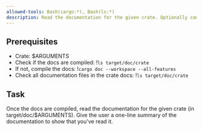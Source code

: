 ```yaml
---
allowed-tools: Bash(cargo:*), Bash(ls:*)
description: Read the documentation for the given crate. Optionally compile the docs first.
---
```


## Prerequisites

- Crate: $ARGUMENTS
- Check if the docs are compiled: !`ls target/doc/crate`
- If not, compile the docs: !`cargo doc --workspace --all-features`
- Check all documentation files in the crate docs: !`ls target/doc/crate`

## Task
Once the docs are compiled, read the documentation for the given crate (in target/doc/$ARGUMENTS). Give the user a one-line summary of the documentation to show that you've read it.